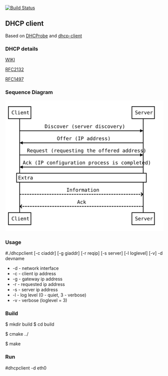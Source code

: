 [![Build Status](https://travis-ci.org/nttlman23/dhcpclient.svg?branch=master)](https://travis-ci.org/nttlman23/dhcpclient)

## DHCP client

Based on [DHCProbe](https://github.com/JohannesBuchner/DHCProbe) and [dhcp-client](https://github.com/samueldotj/dhcp-client)

### DHCP details

[WIKI](https://en.wikipedia.org/wiki/Dynamic_Host_Configuration_Protocol)

[RFC2132](https://tools.ietf.org/html/rfc2132)

[RFC1497](https://tools.ietf.org/html/rfc1497)


### Sequence Diagram

![Diagram](./misc/diagram.svg)

### Usage

#./dhcpclient [-c ciaddr] [-g giaddr] [-r reqip] [-s server] [-l loglevel] [-v] -d devname
- -d - network interface
- -c - client ip address
- -g - gateway ip address
- -r - requested ip address
- -s - server ip address
- -l - log level (0 - quiet, 3 - verbose)
- -v - verbose (loglevel = 3)

### Build
$ mkdir build
$ cd build

$ cmake ../

$ make

### Run
#dhcpclient -d eth0

